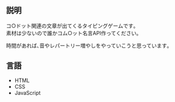 ## 説明
コ○ドット関連の文章が出てくるタイピングゲームです｡   
素材は少ないので誰かコム○ット名言API作ってください｡

時間があれば､音やレパートリー増やしをやっていこうと思っています｡

## 言語
- HTML
- CSS
- JavaScript
